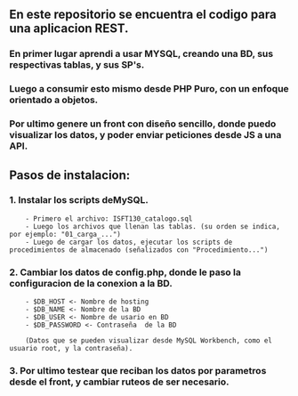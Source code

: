 ## En este repositorio se encuentra el codigo para una aplicacion REST.
### En primer lugar aprendi a usar MYSQL, creando una BD, sus respectivas tablas, y sus SP's.
### Luego a consumir esto mismo desde PHP Puro, con un enfoque orientado a objetos.
### Por ultimo genere un front con diseño sencillo, donde puedo visualizar los datos, y poder enviar peticiones desde JS a una API.

## Pasos de instalacion:

### 1. Instalar los scripts deMySQL.
        - Primero el archivo: ISFT130_catalogo.sql
        - Luego los archivos que llenan las tablas. (su orden se indica, por ejemplo: "01_carga_...")
        - Luego de cargar los datos, ejecutar los scripts de procedimientos de almacenado (señalizados con "Procedimiento...")

### 2. Cambiar los datos de config.php, donde le paso la configuracion de la conexion a la BD.
        - $DB_HOST <- Nombre de hosting
        - $DB_NAME <- Nombre de la BD
        - $DB_USER <- Nombre de usario en BD
        - $DB_PASSWORD <- Contraseña  de la BD

        (Datos que se pueden visualizar desde MySQL Workbench, como el usuario root, y la contraseña).

### 3. Por ultimo testear que reciban los datos por parametros desde el front, y cambiar ruteos de ser necesario.

